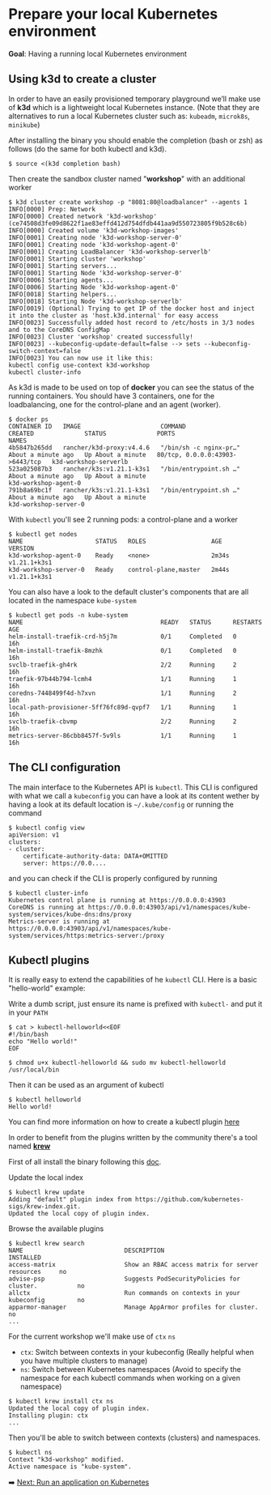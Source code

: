 # Prepare your local Kubernetes environment

**Goal**: Having a running local Kubernetes environment

## Using k3d to create a cluster

In order to have an easily provisioned temporary playground we’ll make use of **k3d** which is a lightweight local Kubernetes instance.
(Note that they are alternatives to run a local Kubernetes cluster such as: `kubeadm`, `microk8s`, `minikube`)

After installing the binary you should enable the completion (bash or zsh) as follows (do the same for both kubectl and k3d).

```console
$ source <(k3d completion bash)
```

Then create the sandbox cluster named "**workshop**" with an additional worker

```console
$ k3d cluster create workshop -p "8081:80@loadbalancer" --agents 1
INFO[0000] Prep: Network
INFO[0000] Created network 'k3d-workshop' (ce74508d3fe09d8622f1ae83effd412d754dfdb441aa9d550723805f9b528c6b)
INFO[0000] Created volume 'k3d-workshop-images'
INFO[0001] Creating node 'k3d-workshop-server-0'
INFO[0001] Creating node 'k3d-workshop-agent-0'
INFO[0001] Creating LoadBalancer 'k3d-workshop-serverlb'
INFO[0001] Starting cluster 'workshop'
INFO[0001] Starting servers...
INFO[0001] Starting Node 'k3d-workshop-server-0'
INFO[0006] Starting agents...
INFO[0006] Starting Node 'k3d-workshop-agent-0'
INFO[0018] Starting helpers...
INFO[0018] Starting Node 'k3d-workshop-serverlb'
INFO[0019] (Optional) Trying to get IP of the docker host and inject it into the cluster as 'host.k3d.internal' for easy access
INFO[0023] Successfully added host record to /etc/hosts in 3/3 nodes and to the CoreDNS ConfigMap
INFO[0023] Cluster 'workshop' created successfully!
INFO[0023] --kubeconfig-update-default=false --> sets --kubeconfig-switch-context=false
INFO[0023] You can now use it like this:
kubectl config use-context k3d-workshop
kubectl cluster-info
```

As k3d is made to be used on top of **docker** you can see the status of the running containers. You should have 3 containers, one for the loadbalancing, one for the control-plane and an agent (worker).

```console
$ docker ps
CONTAINER ID   IMAGE                      COMMAND                  CREATED              STATUS              PORTS                             NAMES
4b5847b265dd   rancher/k3d-proxy:v4.4.6   "/bin/sh -c nginx-pr…"   About a minute ago   Up About a minute   80/tcp, 0.0.0.0:43903->6443/tcp   k3d-workshop-serverlb
523a025087b3   rancher/k3s:v1.21.1-k3s1   "/bin/entrypoint.sh …"   About a minute ago   Up About a minute                                     k3d-workshop-agent-0
791b8a69bc1f   rancher/k3s:v1.21.1-k3s1   "/bin/entrypoint.sh …"   About a minute ago   Up About a minute                                     k3d-workshop-server-0
```

With `kubectl` you'll see 2 running pods: a control-plane and a worker

```console
$ kubectl get nodes
NAME                    STATUS   ROLES                  AGE     VERSION
k3d-workshop-agent-0    Ready    <none>                 2m34s   v1.21.1+k3s1
k3d-workshop-server-0   Ready    control-plane,master   2m44s   v1.21.1+k3s1
```

You can also have a look to the default cluster's components that are all located in the namespace `kube-system`

```console
$ kubectl get pods -n kube-system
NAME                                      READY   STATUS      RESTARTS   AGE
helm-install-traefik-crd-h5j7m            0/1     Completed   0          16h
helm-install-traefik-8mzhk                0/1     Completed   0          16h
svclb-traefik-gh4rk                       2/2     Running     2          16h
traefik-97b44b794-lcmh4                   1/1     Running     1          16h
coredns-7448499f4d-h7xvn                  1/1     Running     2          16h
local-path-provisioner-5ff76fc89d-qvpf7   1/1     Running     1          16h
svclb-traefik-cbvmp                       2/2     Running     2          16h
metrics-server-86cbb8457f-5v9ls           1/1     Running     1          16h
```

## The CLI configuration

The main interface to the Kubernetes API is `kubectl`. This CLI is configured with what we call a `kubeconfig`
you can have a look at its content wether by having a look at its default location is `~/.kube/config` or running the command

```console
$ kubectl config view
apiVersion: v1
clusters:
- cluster:
    certificate-authority-data: DATA+OMITTED
    server: https://0.0....
```

and you can check if the CLI is properly configured by running

```console
$ kubectl cluster-info
Kubernetes control plane is running at https://0.0.0.0:43903
CoreDNS is running at https://0.0.0.0:43903/api/v1/namespaces/kube-system/services/kube-dns:dns/proxy
Metrics-server is running at https://0.0.0.0:43903/api/v1/namespaces/kube-system/services/https:metrics-server:/proxy
```

## Kubectl plugins

It is really easy to extend the capabilities of he `kubectl` CLI.
Here is a basic "hello-world" example:

Write a dumb script, just ensure its name is prefixed with `kubectl-` and put it in your `PATH`

```console
$ cat > kubectl-helloworld<<EOF
#!/bin/bash
echo "Hello world!"
EOF

$ chmod u+x kubectl-helloworld && sudo mv kubectl-helloworld /usr/local/bin
```

Then it can be used as an argument of kubectl

```console
$ kubectl helloworld
Hello world!
```

You can find more information on how to create a kubectl plugin [here](https://kubernetes.io/docs/tasks/extend-kubectl/kubectl-plugins/)

In order to benefit from the plugins written by the community there's a tool named [**krew**](https://krew.sigs.k8s.io/)

First of all install the binary following this [doc](https://krew.sigs.k8s.io/docs/user-guide/setup/install/).

Update the local index

```console
$ kubectl krew update
Adding "default" plugin index from https://github.com/kubernetes-sigs/krew-index.git.
Updated the local copy of plugin index.
```

Browse the available plugins

```console
$ kubectl krew search
NAME                            DESCRIPTION                                         INSTALLED
access-matrix                   Show an RBAC access matrix for server resources     no
advise-psp                      Suggests PodSecurityPolicies for cluster.           no
allctx                          Run commands on contexts in your kubeconfig         no
apparmor-manager                Manage AppArmor profiles for cluster.               no
...
```

For the current workshop we'll make use of `ctx` `ns`

* `ctx`: Switch between contexts in your kubeconfig (Really helpful when you have multiple clusters to manage)
* `ns`: Switch between Kubernetes namespaces (Avoid to specify the namespace for each kubectl commands when working on a given namespace)

```console
$ kubectl krew install ctx ns
Updated the local copy of plugin index.
Installing plugin: ctx
...
```

Then you'll be able to switch between contexts (clusters) and namespaces.

```console
$ kubectl ns
Context "k3d-workshop" modified.
Active namespace is "kube-system".
```

:arrow_right: [Next: Run an application on Kubernetes](02_run_an_application.md)